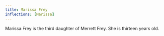 ```yaml
---
title: Marissa Frey
inflections: [Marissa]
---
```


Marissa Frey is the third daughter of Merrett Frey. She is thirteen years old.


